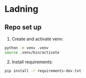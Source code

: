 # Ladning

## Repo set up
1. Create and activate venv:
```bash
python -m venv .venv
source .venv/bin/activate
```

2. Install requirements:
```bash
pip install -r requirements-dev.txt
```
